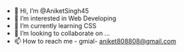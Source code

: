 - 👋 Hi, I’m @AniketSingh45
- 👀 I’m interested in Web Developing
- 🌱 I’m currently learning CSS
- 💞️ I’m looking to collaborate on ...
- 📫 How to reach me - gmial- aniket808808@gmail.com

<!---
AniketSingh45/AniketSingh45 is a ✨ special ✨ repository because its `README.md` (this file) appears on your GitHub profile.
You can click the Preview link to take a look at your changes.
--->
